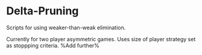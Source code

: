 Delta-Pruning
=============

Scripts for using weaker-than-weak elimination.

Currently for two player asymmetric games. 
Uses size of player strategy set as stoppping criteria.
%Add further%

